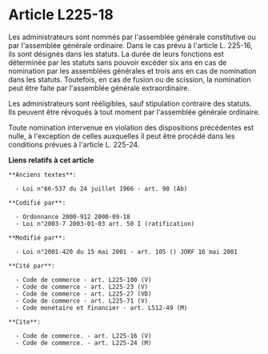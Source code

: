 # Article L225-18

Les administrateurs sont nommés par l'assemblée générale constitutive ou par l'assemblée générale ordinaire. Dans le cas
prévu à l'article L. 225-16, ils sont désignés dans les statuts. La durée de leurs fonctions est déterminée par les statuts
sans pouvoir excéder six ans en cas de nomination par les assemblées générales et trois ans en cas de nomination dans les
statuts. Toutefois, en cas de fusion ou de scission, la nomination peut être faite par l'assemblée générale extraordinaire.

Les administrateurs sont rééligibles, sauf stipulation contraire des statuts. Ils peuvent être révoqués à tout moment par
l'assemblée générale ordinaire.

Toute nomination intervenue en violation des dispositions précédentes est nulle, à l'exception de celles auxquelles il peut
être procédé dans les conditions prévues à l'article L. 225-24.

**Liens relatifs à cet article**

	**Anciens textes**:

	  - Loi n°66-537 du 24 juillet 1966 - art. 90 (Ab)

	**Codifié par**:

	  - Ordonnance 2000-912 2000-09-18
	  - Loi n°2003-7 2003-01-03 art. 50 I (ratification)

	**Modifié par**:

	  - Loi n°2001-420 du 15 mai 2001 - art. 105 () JORF 16 mai 2001

	**Cité par**:

	  - Code de commerce - art. L225-100 (V)
	  - Code de commerce - art. L225-23 (V)
	  - Code de commerce - art. L225-27 (VD)
	  - Code de commerce - art. L225-71 (V)
	  - Code monétaire et financier - art. L512-49 (M)

	**Cite**:

	  - Code de commerce. - art. L225-16 (V)
	  - Code de commerce. - art. L225-24 (M)
